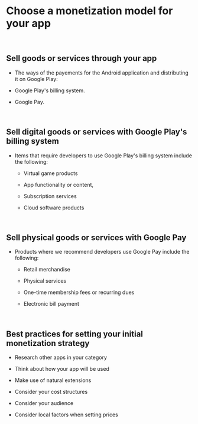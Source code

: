 
# Choose a monetization model for your app 

<br>

## Sell goods or services through your app

 - The ways of the payements for the Android application and distributing it on Google Play:

  -  Google Play's billing system.
  
  - Google Pay.

<br>

## Sell digital goods or services with Google Play's billing system

 - Items that require developers to use Google Play's billing system include the following:

   * Virtual game products

   * App functionality or content,

   * Subscription services

   * Cloud software products

<br>

## Sell physical goods or services with Google Pay


 - Products where we recommend developers use Google Pay include the following:

   * Retail merchandise

   * Physical services

   * One-time membership fees or recurring dues

   * Electronic bill payment

<br>

## Best practices for setting your initial monetization strategy

 - Research other apps in your category

 - Think about how your app will be used

 - Make use of natural extensions

 - Consider your cost structures

 - Consider your audience

 - Consider local factors when setting prices

